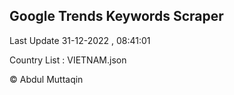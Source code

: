 

## Google Trends Keywords Scraper 
 
Last Update 31-12-2022 , 08:41:01

Country List :
VIETNAM.json



© Abdul Muttaqin 
